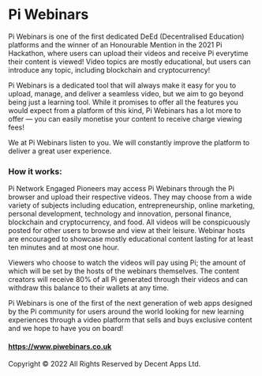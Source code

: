 # Pi Webinars

Pi Webinars is one of the first dedicated DeEd (Decentralised Education) platforms and the winner of an Honourable Mention in the 2021 Pi Hackathon, where users can upload their videos and receive Pi everytime their content is viewed! Video topics are mostly educational, but users can introduce any topic, including blockchain and cryptocurrency!

Pi Webinars is a dedicated tool that will always make it easy for you to upload, manage, and deliver a seamless video, but we aim to go beyond being just a learning tool. While it promises to offer all the features you would expect from a platform of this kind, Pi Webinars has a lot more to offer — you can easily monetise your content to receive charge viewing fees!

We at Pi Webinars listen to you. We will constantly improve the platform to deliver a great user experience.

### How it works:

Pi Network Engaged Pioneers may access Pi Webinars through the Pi browser and upload their respective videos. They may choose from a wide variety of subjects including education, entrepreneurship, online marketing, personal development, technology and innovation, personal finance, blockchain and cryptocurrency, and food. All videos will be conspicuously posted for other users to browse and view at their leisure. Webinar hosts are encouraged to showcase mostly educational content lasting for at least ten minutes and at most one hour.

Viewers who choose to watch the videos will pay using Pi; the amount of which will be set by the hosts of the webinars themselves. The content creators will receive 80% of all Pi generated through their videos and can withdraw this balance to their wallets at any time.

Pi Webinars is one of the first of the next generation of web apps designed by the Pi community for users around the world looking for new learning experiences through a video platform that sells and buys exclusive content and we hope to have you on board!


#### https://www.piwebinars.co.uk


Copyright © 2022 All Rights Reserved by Decent Apps Ltd.